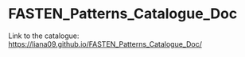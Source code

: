 # FASTEN_Patterns_Catalogue_Doc

Link to the catalogue:
https://liana09.github.io/FASTEN_Patterns_Catalogue_Doc/
